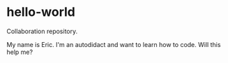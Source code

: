 # hello-world
Collaboration repository. 

My name is Eric. I'm an autodidact and want to learn how to code. Will this help me? 
